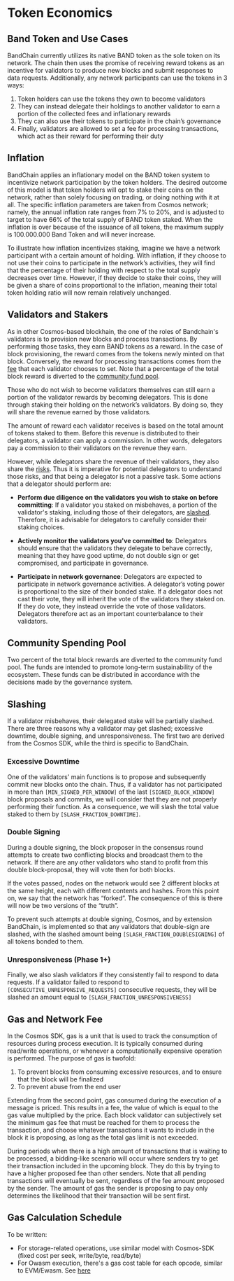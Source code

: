 <!--
order: 4
-->

# Token Economics

## Band Token and Use Cases

BandChain currently utilizes its native BAND token as the sole token on its network. The chain then uses the promise of receiving reward tokens as an incentive for validators to produce new blocks and submit responses to data requests. Additionally, any network participants can use the tokens in 3 ways:

1. Token holders can use the tokens they own to become validators
2. They can instead delegate their holdings to another validator to earn a portion of the collected fees and inflationary rewards
3. They can also use their tokens to participate in the chain’s governance
4. Finally, validators are allowed to set a fee for processing transactions, which act as their reward for performing their duty

## Inflation

BandChain applies an inflationary model on the BAND token system to incentivize network participation by the token holders. The desired outcome of this model is that token holders will opt to stake their coins on the network, rather than solely focusing on trading, or doing nothing with it at all. The specific inflation parameters are taken from Cosmos network; namely, the annual inflation rate ranges from 7% to 20%, and is adjusted to target to have 66% of the total supply of BAND token staked.
When the inflation is over because of the issuance of all tokens, the maximum supply is 100.000.000 Band Token and will never increase.

To illustrate how inflation incentivizes staking, imagine we have a network participant with a certain amount of holding. With inflation, if they choose to not use their coins to participate in the network’s activities, they will find that the percentage of their holding with respect to the total supply decreases over time. However, if they decide to stake their coins, they will be given a share of coins proportional to the inflation, meaning their total token holding ratio will now remain relatively unchanged.

## Validators and Stakers

As in other Cosmos-based blockhain, the one of the roles of Bandchain's validators is to provision new blocks and process transactions. By performing those tasks, they earn BAND tokens as a reward. In the case of block provisioning, the reward comes from the tokens newly minted on that block. Conversely, the reward for processing transactions comes from the [fee](#gas-and-network-fee) that each validator chooses to set. Note that a percentage of the total block reward is diverted to the [community fund pool](#community-spending-pool).

Those who do not wish to become validators themselves can still earn a portion of the validator rewards by becoming delegators. This is done through staking their holding on the network’s validators. By doing so, they will share the revenue earned by those validators.

The amount of reward each validator receives is based on the total amount of tokens staked to them. Before this revenue is distributed to their delegators, a validator can apply a commission. In other words, delegators pay a commission to their validators on the revenue they earn.

However, while delegators share the revenue of their validators, they also share the [risks](#slashing). Thus it is imperative for potential delegators to understand those risks, and that being a delegator is not a passive task. Some actions that a delegator should perform are:

- **Perform due diligence on the validators you wish to stake on before committing**: If a validator you staked on misbehaves, a portion of the validator's staking, including those of their delegators, are [slashed](#slashing). Therefore, it is advisable for delegators to carefully consider their staking choices.

- **Actively monitor the validators you've committed to**: Delegators should ensure that the validators they delegate to behave correctly, meaning that they have good uptime, do not double sign or get compromised, and participate in governance.

- **Participate in network governance**: Delegators are expected to participate in network governance activities. A delegator’s voting power is proportional to the size of their bonded stake. If a delegator does not cast their vote, they will inherit the vote of the validators they staked on. If they do vote, they instead override the vote of those validators. Delegators therefore act as an important counterbalance to their validators.

## Community Spending Pool

Two percent of the total block rewards are diverted to the community fund pool. The funds are intended to promote long-term sustainability of the ecosystem. These funds can be distributed in accordance with the decisions made by the governance system.

## Slashing

If a validator misbehaves, their delegated stake will be partially slashed. There are three reasons why a validator may get slashed; excessive downtime, double signing, and unresponsiveness. The first two are derived from the Cosmos SDK, while the third is specific to BandChain.

### Excessive Downtime

One of the validators' main functions is to propose and subsequently commit new blocks onto the chain. Thus, if a validator has not participated in more than `[MIN_SIGNED_PER_WINDOW]` of the last `[SIGNED_BLOCK_WINDOW]` block proposals and commits, we will consider that they are not properly performing their function. As a consequence, we will slash the total value staked to them by `[SLASH_FRACTION_DOWNTIME]`.

### Double Signing

During a double signing, the block proposer in the consensus round attempts to create two conflicting blocks and broadcast them to the network. If there are any other validators who stand to profit from this double block-proposal, they will vote then for both blocks.

If the votes passed, nodes on the network would see 2 different blocks at the same height, each with different contents and hashes. From this point on, we say that the network has “forked”. The consequence of this is there will now be two versions of the “truth”.

To prevent such attempts at double signing, Cosmos, and by extension BandChain, is implemented so that any validators that double-sign are slashed, with the slashed amount being `[SLASH_FRACTION_DOUBlESIGNING]` of all tokens bonded to them.

### Unresponsiveness (Phase 1+)

Finally, we also slash validators if they consistently fail to respond to data requests. If a validator failed to respond to `[CONSECUTIVE_UNRESPONSIVE_REQUESTS]` consecutive requests, they will be slashed an amount equal to `[SLASH_FRACTION_UNRESPONSIVENESS]`

## Gas and Network Fee

In the Cosmos SDK, gas is a unit that is used to track the consumption of resources during process execution. It is typically consumed during read/write operations, or whenever a computationally expensive operation is performed. The purpose of gas is twofold:

1. To prevent blocks from consuming excessive resources, and to ensure that the block will be finalized
2. To prevent abuse from the end user

Extending from the second point, gas consumed during the execution of a message is priced. This results in a fee, the value of which is equal to the gas value multiplied by the price. Each block validator can subjectively set the minimum gas fee that must be reached for them to process the transaction, and choose whatever transactions it wants to include in the block it is proposing, as long as the total gas limit is not exceeded.

During periods when there is a high amount of transactions that is waiting to be processed, a bidding-like scenario will occur where senders try to get their transaction included in the upcoming block. They do this by trying to have a higher proposed fee than other senders. Note that all pending transactions will eventually be sent, regardless of the fee amount proposed by the sender. The amount of gas the sender is proposing to pay only determines the likelihood that their transaction will be sent first.

## Gas Calculation Schedule

To be written:

- For storage-related operations, use similar model with Cosmos-SDK (fixed cost per seek, write/byte, read/byte)
- For Owasm execution, there's a gas cost table for each opcode, similar to EVM/Ewasm. See [here](https://github.com/bandprotocol/bandchain/blob/master/chain/pkg/owasm/gas_policy.go)
